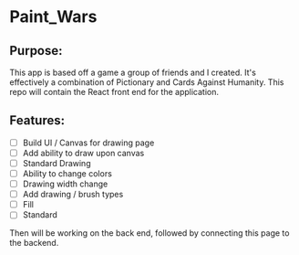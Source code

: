 # Paint_Wars

## Purpose:

This app is based off a game a group of friends and I created. It's effectively a combination of Pictionary and Cards Against Humanity. This repo will contain the React front end for the application.

## Features:

- [ ] Build UI / Canvas for drawing page
- [ ] Add ability to draw upon canvas
 - [ ] Standard Drawing
 - [ ] Ability to change colors
 - [ ] Drawing width change
 - [ ] Add drawing / brush types
  - [ ] Fill
  - [ ] Standard

Then will be working on the back end, followed by connecting this page to the backend.

